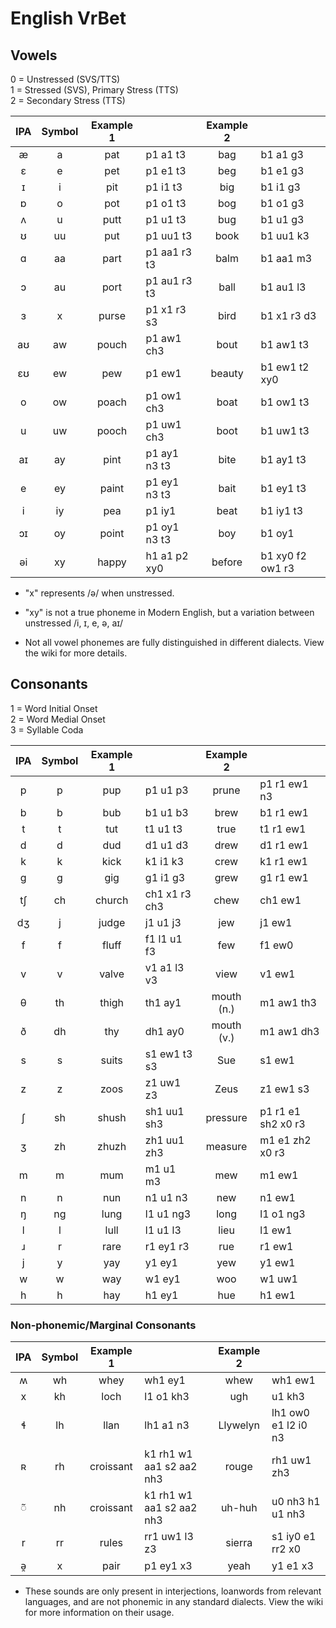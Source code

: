 # English VrBet

## Vowels

0 = Unstressed (SVS/TTS)  
1 = Stressed (SVS), Primary Stress (TTS)  
2 = Secondary Stress (TTS)  

| IPA | Symbol | Example 1 |              | Example 2 |                  |
|:---:|:------:|:---------:|:-------------|:---------:|:-----------------|
|  æ  |   a    |   pat     | p1 a1 t3     |   bag     | b1 a1 g3         |
|  ɛ  |   e    |   pet     | p1 e1 t3     |   beg     | b1 e1 g3         |
|  ɪ  |   i    |   pit     | p1 i1 t3     |   big     | b1 i1 g3         |
|  ɒ  |   o    |   pot     | p1 o1 t3     |   bog     | b1 o1 g3         |
|  ʌ  |   u    |   putt    | p1 u1 t3     |   bug     | b1 u1 g3         |
|  ʊ  |   uu   |   put     | p1 uu1 t3    |   book    | b1 uu1 k3        |
|  ɑ  |   aa   |   part    | p1 aa1 r3 t3 |   balm    | b1 aa1 m3        |
|  ɔ  |   au   |   port    | p1 au1 r3 t3 |   ball    | b1 au1 l3        |
|  ɜ  |   x    |   purse   | p1 x1 r3 s3  |   bird    | b1 x1 r3 d3      |
|  aʊ |   aw   |   pouch   | p1 aw1 ch3   |   bout    | b1 aw1 t3        |
|  ɛʊ |   ew   |   pew     | p1 ew1       |   beauty  | b1 ew1 t2 xy0    |
|  o  |   ow   |   poach   | p1 ow1 ch3   |   boat    | b1 ow1 t3        |
|  u  |   uw   |   pooch   | p1 uw1 ch3   |   boot    | b1 uw1 t3        |
|  aɪ |   ay   |   pint    | p1 ay1 n3 t3 |   bite    | b1 ay1 t3        |
|  e  |   ey   |   paint   | p1 ey1 n3 t3 |   bait    | b1 ey1 t3        |
|  i  |   iy   |   pea     | p1 iy1       |   beat    | b1 iy1 t3        |
|  ɔɪ |   oy   |   point   | p1 oy1 n3 t3 |   boy     | b1 oy1           |
|  əi |   xy   |   happy   | h1 a1 p2 xy0 |   before  | b1 xy0 f2 ow1 r3 |

- "x" represents /ə/ when unstressed.

- "xy" is not a true phoneme in Modern English, but a variation between unstressed /i, ɪ, e, ə, aɪ/

- Not all vowel phonemes are fully distinguished in different dialects. View the wiki for more details.

## Consonants

1 = Word Initial Onset  
2 = Word Medial Onset  
3 = Syllable Coda  

| IPA | Symbol | Example 1 |               | Example 2   |                    |
|:---:|:------:|:---------:|:--------------|:-----------:|:-------------------|
|  p  |   p    |   pup     | p1 u1 p3      |  prune      | p1 r1 ew1 n3       |
|  b  |   b    |   bub     | b1 u1 b3      |  brew       | b1 r1 ew1          |
|  t  |   t    |   tut     | t1 u1 t3      |  true       | t1 r1 ew1          |
|  d  |   d    |   dud     | d1 u1 d3      |  drew       | d1 r1 ew1          |
|  k  |   k    |   kick    | k1 i1 k3      |  crew       | k1 r1 ew1          |
|  g  |   g    |   gig     | g1 i1 g3      |  grew       | g1 r1 ew1          |
|  tʃ |   ch   |   church  | ch1 x1 r3 ch3 |  chew       | ch1 ew1            |
|  dʒ |   j    |   judge   | j1 u1 j3      |  jew        | j1 ew1             |
|  f  |   f    |   fluff   | f1 l1 u1 f3   |  few        | f1 ew0             |
|  v  |   v    |   valve   | v1 a1 l3 v3   |  view       | v1 ew1             |
|  θ  |   th   |   thigh   | th1 ay1       |  mouth (n.) | m1 aw1 th3         |
|  ð  |   dh   |   thy     | dh1 ay0       |  mouth (v.) | m1 aw1 dh3         |
|  s  |   s    |   suits   | s1 ew1 t3 s3  |  Sue        | s1 ew1             |
|  z  |   z    |   zoos    | z1 uw1 z3     |  Zeus       | z1 ew1 s3          |
|  ʃ  |   sh   |   shush   | sh1 uu1 sh3   |  pressure   | p1 r1 e1 sh2 x0 r3 |
|  ʒ  |   zh   |   zhuzh   | zh1 uu1 zh3   |  measure    | m1 e1 zh2 x0 r3    |
|  m  |   m    |   mum     | m1 u1 m3      |  mew        | m1 ew1             |
|  n  |   n    |   nun     | n1 u1 n3      |  new        | n1 ew1             |
|  ŋ  |   ng   |   lung    | l1 u1 ng3     |  long       | l1 o1 ng3          |
|  l  |   l    |   lull    | l1 u1 l3      |  lieu       | l1 ew1             |
|  ɹ  |   r    |   rare    | r1 ey1 r3     |  rue        | r1 ew1             |
|  j  |   y    |   yay     | y1 ey1        |  yew        | y1 ew1             |
|  w  |   w    |   way     | w1 ey1        |  woo        | w1 uw1             |
|  h  |   h    |   hay     | h1 ey1        |  hue        | h1 ew1             |

### Non-phonemic/Marginal Consonants

| IPA | Symbol | Example 1   |                          | Example 2    |                     |
|:---:|:------:|:-----------:|:-------------------------|:------------:|:--------------------|
|  ʍ  |   wh   | whey        | wh1 ey1                  |  whew        | wh1 ew1             |
|  x  |   kh   | loch        | l1 o1 kh3                |  ugh         | u1 kh3              |
|  ɬ  |   lh   | llan        | lh1 a1 n3                |  Llywelyn    | lh1 ow0 e1 l2 i0 n3 |
|  ʀ  |   rh   | croissant   | k1 rh1 w1 aa1 s2 aa2 nh3 |  rouge       | rh1 uw1 zh3         |
|  ◌̃  |   nh   | croissant   | k1 rh1 w1 aa1 s2 aa2 nh3 |  uh-huh      | u0 nh3 h1 u1 nh3    |
|  r  |   rr   | rules       | rr1 uw1 l3 z3            |  sierra      | s1 iy0 e1 rr2 x0    |
|  ə̯  |   x    | pair        | p1 ey1 x3                |  yeah        | y1 e1 x3            |

- These sounds are only present in interjections, loanwords from relevant languages, and are not phonemic in any standard dialects.
View the wiki for more information on their usage.
